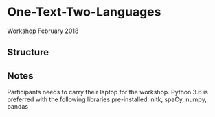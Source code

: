 # One-Text-Two-Languages
Workshop February 2018 

## Structure

## Notes
Participants needs to carry their laptop for the workshop.
Python 3.6 is preferred with the following libraries pre-installed: nltk, spaCy, numpy, pandas
